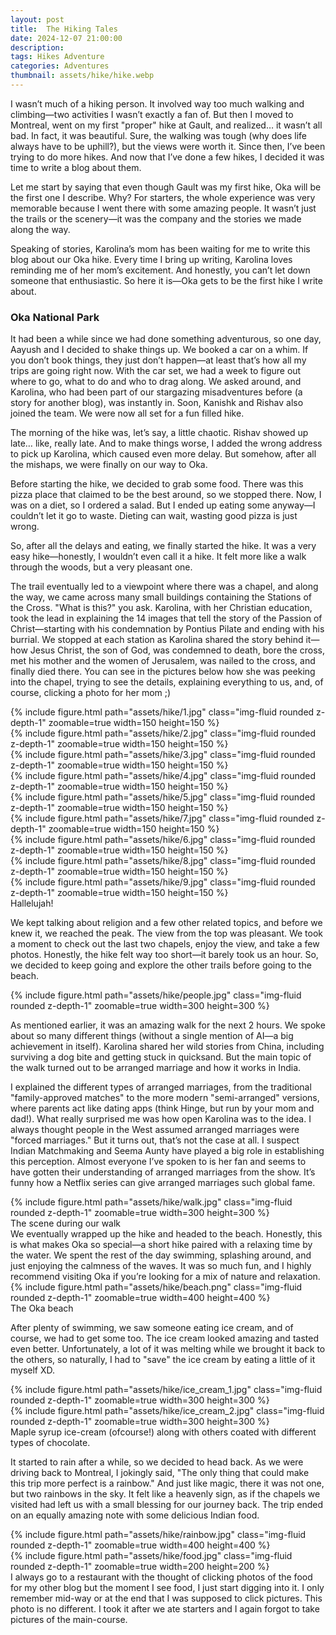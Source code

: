 ```yaml
---
layout: post
title:  The Hiking Tales
date: 2024-12-07 21:00:00
description: 
tags: Hikes Adventure
categories: Adventures
thumbnail: assets/hike/hike.webp
---
```


I wasn’t much of a hiking person. It involved way too much walking and climbing—two activities I wasn’t exactly a fan of. But then I moved to Montreal, went on my first "proper" hike at Gault, and realized… it wasn’t all bad. In fact, it was beautiful. Sure, the walking was tough (why does life always have to be uphill?), but the views were worth it. Since then, I’ve been trying to do more hikes. And now that I’ve done a few hikes, I decided it was time to write a blog about them.

Let me start by saying that even though Gault was my first hike, Oka will be the first one I describe. Why? For starters, the whole experience was very memorable because I went there with some amazing people. It wasn’t just the trails or the scenery—it was the company and the stories we made along the way.

Speaking of stories, Karolina’s mom has been waiting for me to write this blog about our Oka hike. Every time I bring up writing, Karolina loves reminding me of her mom’s excitement. And honestly, you can’t let down someone that enthusiastic. So here it is—Oka gets to be the first hike I write about.

### Oka National Park

It had been a while since we had done something adventurous, so one day, Aayush and I decided to shake things up. We booked a car on a whim. If you don’t book things, they just don’t happen—at least that’s how all my trips are going right now. With the car set, we had a week to figure out where to go, what to do and who to drag along. We asked around, and Karolina, who had been part of our stargazing misadventures before (a story for another blog), was instantly in. Soon, Kanishk and Rishav also joined the team. We were now all set for a fun filled hike.

The morning of the hike was, let’s say, a little chaotic. Rishav showed up late… like, really late. And to make things worse, I added the wrong address to pick up Karolina, which caused even more delay. But somehow, after all the mishaps, we were finally on our way to Oka.

Before starting the hike, we decided to grab some food. There was this pizza place that claimed to be the best around, so we stopped there. Now, I was on a diet, so I ordered a salad. But I ended up eating some anyway—I couldn’t let it go to waste. Dieting can wait, wasting good pizza is just wrong.

So, after all the delays and eating, we finally started the hike. It was a very easy hike—honestly, I wouldn’t even call it a hike. It felt more like a walk through the woods, but a very pleasant one.

The trail eventually led to a viewpoint where there was a chapel, and along the way, we came across many small buildings containing the Stations of the Cross. "What is this?" you ask. Karolina, with her Christian education, took the lead in explaining the 14 images that tell the story of the Passion of Christ—starting with his condemnation by Pontius Pilate and ending with his burrial. We stopped at each station as Karolina shared the story behind it—how Jesus Christ, the son of God, was condemned to death, bore the cross, met his mother and the women of Jerusalem, was nailed to the cross, and finally died there. You can see in the pictures below how she was peeking into the chapel, trying to see the details, explaining everything to us, and, of course, clicking a photo for her mom ;)

<div class="row mt-3">
    <div class="col-sm mt-3 mt-md-0 text-center">
        {% include figure.html path="assets/hike/1.jpg" class="img-fluid rounded z-depth-1" zoomable=true width=150 height=150 %}
    </div>
</div>
<div class="row mt-3">
    <div class="col-sm mt-3 mt-md-0 text-center">
        {% include figure.html path="assets/hike/2.jpg" class="img-fluid rounded z-depth-1" zoomable=true width=150 height=150 %}
    </div>
    <div class="col-sm mt-3 mt-md-0 text-center">
        {% include figure.html path="assets/hike/3.jpg" class="img-fluid rounded z-depth-1" zoomable=true width=150 height=150 %}
    </div>
    <div class="col-sm mt-3 mt-md-0 text-center">
        {% include figure.html path="assets/hike/4.jpg" class="img-fluid rounded z-depth-1" zoomable=true width=150 height=150 %}
    </div>
    <div class="col-sm mt-3 mt-md-0 text-center">
        {% include figure.html path="assets/hike/5.jpg" class="img-fluid rounded z-depth-1" zoomable=true width=150 height=150 %}
    </div>
    <div class="col-sm mt-3 mt-md-0 text-center">
        {% include figure.html path="assets/hike/7.jpg" class="img-fluid rounded z-depth-1" zoomable=true width=150 height=150 %}
    </div>
</div>
<div class="row mt-3">
    <div class="col-sm mt-3 mt-md-0 text-center">
        {% include figure.html path="assets/hike/6.jpg" class="img-fluid rounded z-depth-1" zoomable=true width=150 height=150 %}
    </div>
</div>
<div class="row mt-3">
    <div class="col-sm mt-3 mt-md-0 text-center">
        {% include figure.html path="assets/hike/8.jpg" class="img-fluid rounded z-depth-1" zoomable=true width=150 height=150 %}
    </div>
</div>
<div class="row mt-3">
    <div class="col-sm mt-3 mt-md-0 text-center">
        {% include figure.html path="assets/hike/9.jpg" class="img-fluid rounded z-depth-1" zoomable=true width=150 height=150 %}
    </div>
</div>
<div class="caption">
    Hallelujah!
</div>

We kept talking about religion and a few other related topics, and before we knew it, we reached the peak. The view from the top was pleasant. We took a moment to check out the last two chapels, enjoy  the view, and take a few photos. Honestly, the hike felt way too short—it barely took us an hour. So, we decided to keep going and explore the other trails before going to the beach.

<div class="row mt-3">
    <div class="col-sm mt-3 mt-md-0 text-center">
        {% include figure.html path="assets/hike/people.jpg" class="img-fluid rounded z-depth-1" zoomable=true width=300 height=300 %}
    </div>
</div>

As mentioned earlier, it was an amazing walk for the next 2 hours. We spoke about so many different things (without a single mention of AI—a big achievement in itself). Karolina shared her wild stories from China, including surviving a dog bite and getting stuck in quicksand. But the main topic of the walk turned out to be arranged marriage and how it works in India.

I explained the different types of arranged marriages, from the traditional "family-approved matches" to the more modern "semi-arranged" versions, where parents act like dating apps (think Hinge, but run by your mom and dad!). What really surprised me was how open Karolina was to the idea. I always thought people in the West assumed arranged marriages were "forced marriages." But it turns out, that’s not the case at all. I suspect Indian Matchmaking and Seema Aunty have played a big role in establishing this perception. Almost everyone I’ve spoken to is her fan and seems to have gotten their understanding of arranged marriages from the show. It’s funny how a Netflix series can give arranged marriages such global fame.

<div class="row mt-3">
    <div class="col-sm mt-3 mt-md-0 text-center">
        {% include figure.html path="assets/hike/walk.jpg" class="img-fluid rounded z-depth-1" zoomable=true width=300 height=300 %}
    </div>
</div>
<div class="caption">
    The scene during our walk 
</div>
We eventually wrapped up the hike and headed to the beach. Honestly, this is what makes Oka so special—a short hike paired with a relaxing time by the water. We spent the rest of the day swimming, splashing around, and just enjoying the calmness of the waves. It was so much fun, and I highly recommend visiting Oka if you’re looking for a mix of nature and relaxation.
<div class="row mt-3">
    <div class="col-sm mt-3 mt-md-0 text-center">
        {% include figure.html path="assets/hike/beach.png" class="img-fluid rounded z-depth-1" zoomable=true width=400 height=400 %}
    </div>
</div>
<div class="caption">
    The Oka beach
</div>

After plenty of swimming, we saw someone eating ice cream, and of course, we had to get some too. The ice cream looked amazing and tasted even better. Unfortunately, a lot of it was melting while we brought it back to the others, so naturally, I had to "save" the ice cream by eating a little of it myself XD.
<div class="row mt-3">
    <div class="col-sm mt-3 mt-md-0 text-center">
        {% include figure.html path="assets/hike/ice_cream_1.jpg" class="img-fluid rounded z-depth-1" zoomable=true width=300 height=300 %}
    </div>
    <div class="col-sm mt-3 mt-md-0 text-center">
        {% include figure.html path="assets/hike/ice_cream_2.jpg" class="img-fluid rounded z-depth-1" zoomable=true width=300 height=300 %}
    </div>
</div>
<div class="caption">
    Maple syrup ice-cream (ofcourse!) along with others coated with different types of chocolate.
</div>

It started to rain after a while, so we decided to head back. As we were driving back to Montreal, I jokingly said, "The only thing that could make this trip more perfect is a rainbow." And just like magic, there it was not one, but two rainbows in the sky. It felt like a heavenly sign, as if the chapels we visited had left us with a small blessing for our journey back. The trip ended on an equally amazing note with some delicious Indian food.

<div class="row mt-3">
    <div class="col-sm mt-3 mt-md-0 text-center">
        {% include figure.html path="assets/hike/rainbow.jpg" class="img-fluid rounded z-depth-1" zoomable=true width=400 height=400 %}
    </div>
</div>

<div class="row mt-3">
    <div class="col-sm mt-3 mt-md-0 text-center">
        {% include figure.html path="assets/hike/food.jpg" class="img-fluid rounded z-depth-1" zoomable=true width=200 height=200 %}
    </div>
</div>
<div class="caption">
    I always go to a restaurant with the thought of clicking photos of the food for my other blog but the moment I see food, I just start digging into it. I only remember mid-way or at the end that I was supposed to click pictures. This photo is no different. I took it after we ate starters and I again forgot to take pictures of the main-course. 
</div>

<!-- ### Gault National Park

### Mont King

### Montserrat -->